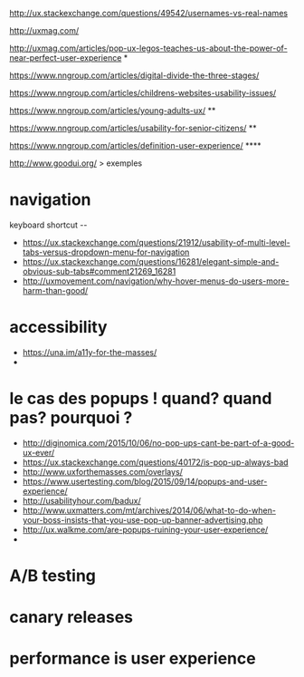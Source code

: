 http://ux.stackexchange.com/questions/49542/usernames-vs-real-names


http://uxmag.com/

http://uxmag.com/articles/pop-ux-legos-teaches-us-about-the-power-of-near-perfect-user-experience *

https://www.nngroup.com/articles/digital-divide-the-three-stages/

https://www.nngroup.com/articles/childrens-websites-usability-issues/

https://www.nngroup.com/articles/young-adults-ux/ **

https://www.nngroup.com/articles/usability-for-senior-citizens/ **

https://www.nngroup.com/articles/definition-user-experience/ ****

http://www.goodui.org/ > exemples


# navigation

keyboard shortcut --

- https://ux.stackexchange.com/questions/21912/usability-of-multi-level-tabs-versus-dropdown-menu-for-navigation
- https://ux.stackexchange.com/questions/16281/elegant-simple-and-obvious-sub-tabs#comment21269_16281
- http://uxmovement.com/navigation/why-hover-menus-do-users-more-harm-than-good/

# accessibility

- https://una.im/a11y-for-the-masses/
- 

# le cas des popups ! quand? quand pas? pourquoi ?

- http://diginomica.com/2015/10/06/no-pop-ups-cant-be-part-of-a-good-ux-ever/
- https://ux.stackexchange.com/questions/40172/is-pop-up-always-bad
- http://www.uxforthemasses.com/overlays/
- https://www.usertesting.com/blog/2015/09/14/popups-and-user-experience/
- http://usabilityhour.com/badux/
- http://www.uxmatters.com/mt/archives/2014/06/what-to-do-when-your-boss-insists-that-you-use-pop-up-banner-advertising.php
- http://ux.walkme.com/are-popups-ruining-your-user-experience/
- 

# A/B testing

# canary releases

# performance is user experience


